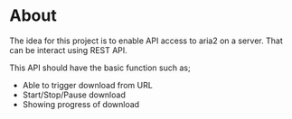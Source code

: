 # About
The idea for this project is to enable API access to aria2 on a server. That can be interact using REST API.

This API should have the basic function such as;
- Able to trigger download from URL
- Start/Stop/Pause download
- Showing progress of download


